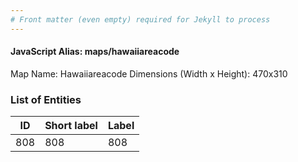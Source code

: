 ```yaml
---
# Front matter (even empty) required for Jekyll to process
---
```


#### JavaScript Alias: maps/hawaiiareacode

Map Name: Hawaiiareacode
Dimensions (Width x Height): 470x310





### List of Entities

ID | Short label | Label
---|---|---|
808|808|808


